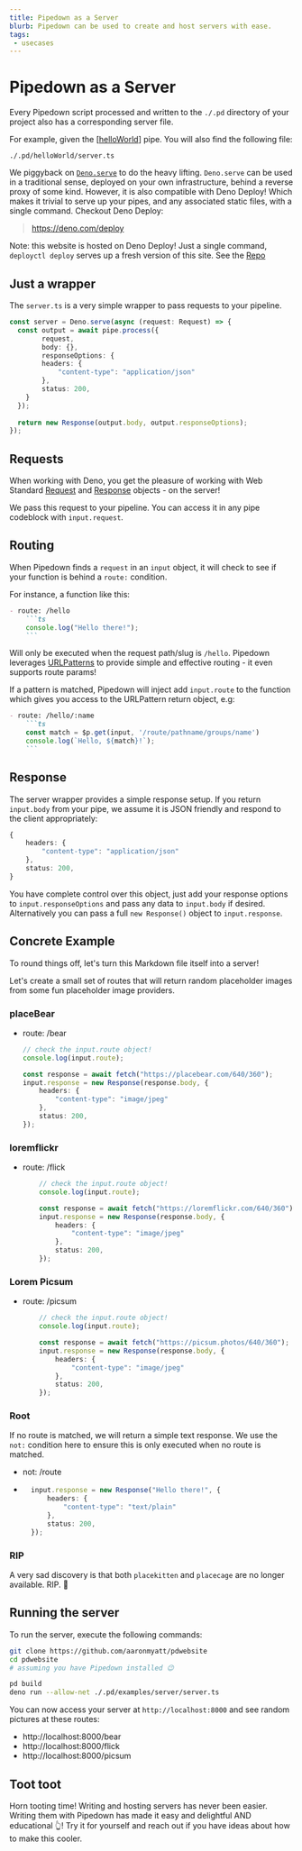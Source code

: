 ```yaml
---
title: Pipedown as a Server
blurb: Pipedown can be used to create and host servers with ease.
tags: 
 - usecases
---
```


# Pipedown as a Server

Every Pipedown script processed and written to the `./.pd` directory of your project also has a corresponding server file.

For example, given the [[helloWorld]] pipe. You will also find the following file:

`./.pd/helloWorld/server.ts`

We piggyback on [`Deno.serve`](https://deno.land/api@v1.41.0?s=Deno.serve) to do the heavy lifting. `Deno.serve` can be used in a traditional sense, deployed on your own infrastructure, behind a reverse proxy of some kind. However, it is also compatible with Deno Deploy! Which makes it trivial to serve up your pipes, and any associated static files, with a single command. Checkout Deno Deploy:

> https://deno.com/deploy

Note: this website is hosted on Deno Deploy! Just a single command, `deployctl deploy` serves up a fresh version of this site. See the [Repo](https://github.com/aaronmyatt/pdwebsite)

## Just a wrapper
The `server.ts` is a very simple wrapper to pass requests to your pipeline.

```ts skip
const server = Deno.serve(async (request: Request) => {
  const output = await pipe.process({
        request, 
        body: {}, 
        responseOptions: {
        headers: {
            "content-type": "application/json"
        },
        status: 200,
    }
  });
  
  return new Response(output.body, output.responseOptions);
});
```

## Requests
When working with Deno, you get the pleasure of working with Web Standard [Request](https://deno.land/api@v1.44.1?s=Request) and [Response](https://deno.land/api@v1.44.1?s=Response) objects - on the server!

We pass this request to your pipeline. You can access it in any pipe codeblock with `input.request`.

## Routing
When Pipedown finds a `request` in an `input` object, it will check to see if your function is behind a `route:` condition.

For instance, a function like this:


````md
- route: /hello
    ```ts
    console.log("Hello there!");
    ```
````

Will only be executed when the request path/slug is `/hello`. Pipedown leverages [URLPatterns](https://developer.mozilla.org/en-US/docs/Web/API/URLPattern) to provide simple and effective routing - it even supports route params!

If a pattern is matched, Pipedown will inject add `input.route` to the function which gives you access to the URLPattern return object, e.g:

````md
- route: /hello/:name
    ```ts
    const match = $p.get(input, '/route/pathname/groups/name')
    console.log(`Hello, ${match}!`);
    ```
````

## Response
The server wrapper provides a simple response setup. If you return `input.body` from your pipe, we assume it is JSON friendly and respond to the client appropriately:

```ts skip
{
    headers: {
        "content-type": "application/json"
    },
    status: 200,
}
```

You have complete control over this object, just add your response options to `input.responseOptions` and pass any data to `input.body` if desired. Alternatively you can pass a full `new Response()` object to `input.response`.

## Concrete Example
To round things off, let's turn this Markdown file itself into a server!

Let's create a small set of routes that will return random placeholder images from some fun placeholder image providers.

### placeBear
- route: /bear
    ```ts
    // check the input.route object!
    console.log(input.route);

    const response = await fetch("https://placebear.com/640/360");
    input.response = new Response(response.body, {
        headers: {
            "content-type": "image/jpeg"
        },
        status: 200,
    });
    ```

### loremflickr
- route: /flick
    ```ts
        // check the input.route object!
        console.log(input.route);

        const response = await fetch("https://loremflickr.com/640/360");
        input.response = new Response(response.body, {
            headers: {
                "content-type": "image/jpeg"
            },
            status: 200,
        });
    ```

### Lorem Picsum
- route: /picsum
    ```ts
        // check the input.route object!
        console.log(input.route);

        const response = await fetch("https://picsum.photos/640/360");
        input.response = new Response(response.body, {
            headers: {
                "content-type": "image/jpeg"
            },
            status: 200,
        });
    ```

### Root
If no route is matched, we will return a simple text response. We use the `not:` condition here to ensure this is only executed when no route is matched.

- not: /route
- ```ts
    input.response = new Response("Hello there!", {
        headers: {
            "content-type": "text/plain"
        },
        status: 200,
    });
    ```

### RIP
A very sad discovery is that both `placekitten` and `placecage` are no longer available. RIP. 🫡

## Running the server
To run the server, execute the following commands:

```bash
git clone https://github.com/aaronmyatt/pdwebsite
cd pdwebsite
# assuming you have Pipedown installed 😉

pd build
deno run --allow-net ./.pd/examples/server/server.ts
```

You can now access your server at `http://localhost:8000` and see random pictures at these routes:

- http://localhost:8000/bear
- http://localhost:8000/flick
- http://localhost:8000/picsum

## Toot toot
Horn tooting time! Writing and hosting servers has never been easier. Writing them with Pipedown has made it easy and delightful AND educational 👆! Try it for yourself and reach out if you have ideas about how to make this cooler.

[//begin]: # "Autogenerated link references for markdown compatibility"
[helloWorld]: ../helloWorld "Hello there"
[//end]: # "Autogenerated link references"


[//begin]: # "Autogenerated link references for markdown compatibility"
[helloWorld]: ../helloWorld "Hello there"
[//end]: # "Autogenerated link references"


[//begin]: # "Autogenerated link references for markdown compatibility"
[helloWorld]: ../helloWorld "Hello there"
[//end]: # "Autogenerated link references"


[//begin]: # "Autogenerated link references for markdown compatibility"
[helloWorld]: ../helloWorld "Hello there"
[//end]: # "Autogenerated link references"


[//begin]: # "Autogenerated link references for markdown compatibility"
[helloWorld]: ../helloWorld "Hello there"
[//end]: # "Autogenerated link references"


[//begin]: # "Autogenerated link references for markdown compatibility"
[helloWorld]: ../helloWorld "Hello there"
[//end]: # "Autogenerated link references"


[//begin]: # "Autogenerated link references for markdown compatibility"
[helloWorld]: ../helloWorld "Hello there"
[//end]: # "Autogenerated link references"


[//begin]: # "Autogenerated link references for markdown compatibility"
[helloWorld]: ../helloWorld "Hello there"
[//end]: # "Autogenerated link references"


[//begin]: # "Autogenerated link references for markdown compatibility"
[helloWorld]: ../helloWorld "Hello there"
[//end]: # "Autogenerated link references"


[//begin]: # "Autogenerated link references for markdown compatibility"
[helloWorld]: ../helloWorld "Hello there"
[//end]: # "Autogenerated link references"


[//begin]: # "Autogenerated link references for markdown compatibility"
[helloWorld]: ../helloWorld "Hello there"
[//end]: # "Autogenerated link references"


[//begin]: # "Autogenerated link references for markdown compatibility"
[helloWorld]: ../helloWorld "Hello there"
[//end]: # "Autogenerated link references"


[//begin]: # "Autogenerated link references for markdown compatibility"
[helloWorld]: ../helloWorld "Hello there"
[//end]: # "Autogenerated link references"